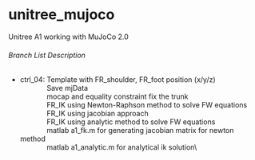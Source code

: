 # unitree_mujoco
Unitree A1 working with MuJoCo 2.0

###### Branch List Description
- ctrl_04: Template with FR_shoulder, FR_foot position (x/y/z)\
&emsp;&emsp;&emsp;&ensp; Save mjData\
&emsp;&emsp;&emsp;&ensp; mocap and equality constraint fix the trunk\
&emsp;&emsp;&emsp;&ensp; FR_IK using Newton-Raphson method to solve FW equations\
&emsp;&emsp;&emsp;&ensp; FR_IK using jacobian approach\
&emsp;&emsp;&emsp;&ensp; FR_IK using analytic method to solve FW equations\
&emsp;&emsp;&emsp;&ensp; matlab a1_fk.m for generating jacobian matrix for newton method\
&emsp;&emsp;&emsp;&ensp; matlab a1_analytic.m for analytical ik solution\
